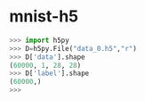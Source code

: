# mnist-h5

```python
>>> import h5py
>>> D=h5py.File("data_0.h5","r")
>>> D['data'].shape
(60000, 1, 28, 28)
>>> D['label'].shape
(60000,)
>>>                 
```
